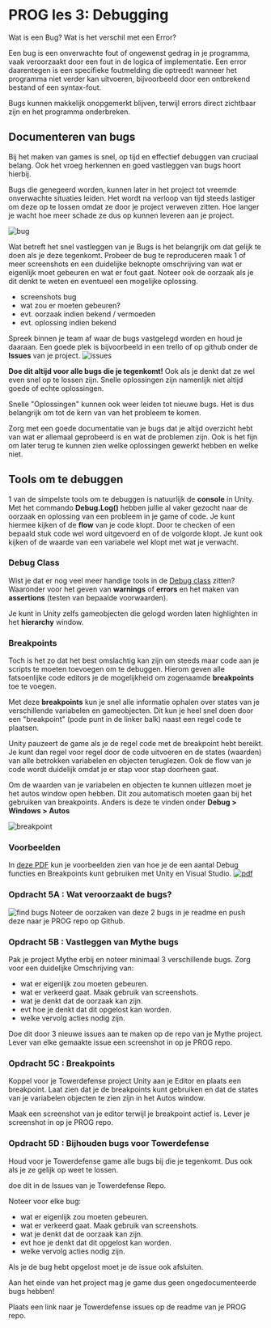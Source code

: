 # PROG les 3: Debugging

Wat is een Bug?
Wat is het verschil met een Error?

Een bug is een onverwachte fout of ongewenst gedrag in je programma, vaak veroorzaakt door een fout in de logica of implementatie. Een error daarentegen is een specifieke foutmelding die optreedt wanneer het programma niet verder kan uitvoeren, bijvoorbeeld door een ontbrekend bestand of een syntax-fout.

Bugs kunnen makkelijk onopgemerkt blijven, terwijl errors direct zichtbaar zijn en het programma onderbreken.

## Documenteren van bugs

Bij het maken van games is snel, op tijd en effectief debuggen van cruciaal belang.
Ook het vroeg herkennen en goed vastleggen van bugs hoort hierbij.

Bugs die genegeerd worden, kunnen later in het project tot vreemde onverwachte situaties leiden. Het wordt na verloop van tijd steeds lastiger om deze op te lossen omdat ze door je project verweven zitten. Hoe langer je wacht hoe meer schade ze dus op kunnen leveren aan je project.

![bug](../src/03_01_bug.gif)

Wat betreft het snel vastleggen van je Bugs is het belangrijk om dat gelijk te doen als je deze tegenkomt. Probeer de bug te reproduceren maak 1 of meer screenshots en een duidelijke beknopte omschrijving van wat er eigenlijk moet gebeuren en wat er fout gaat. Noteer ook de oorzaak als je dit denkt te weten en eventueel een mogelijke oplossing.

- screenshots bug
- wat zou er moeten gebeuren?
- evt. oorzaak indien bekend / vermoeden
- evt. oplossing indien bekend

Spreek binnen je team af waar de bugs vastgelegd worden en houd je daaraan. Een goede plek is bijvoorbeeld in een trello of op github onder de **Issues** van je project.
![issues](../src/03_02_issues.png)

**Doe dit altijd voor alle bugs die je tegenkomt!** Ook als je denkt dat ze wel even snel op te lossen zijn. Snelle oplossingen zijn namenlijk niet altijd goede of echte oplossingen.

Snelle "Oplossingen" kunnen ook weer leiden tot nieuwe bugs. Het is dus belangrijk om tot de kern van van het probleem te komen.

Zorg met een goede documentatie van je bugs dat je altijd overzicht hebt van wat er allemaal geprobeerd is en wat de problemen zijn. Ook is het fijn om later terug te kunnen zien welke oplossingen gewerkt hebben en welke niet.

## Tools om te debuggen

1 van de simpelste tools om te debuggen is natuurlijk de **console** in Unity. Met het commando **Debug.Log()** hebben jullie al vaker gezocht naar de oorzaak en oplossing van een probleem in je game of code. Je kunt hiermee kijken of de **flow** van je code klopt. Door te checken of een bepaald stuk code wel word uitgevoerd en of de volgorde klopt. Je kunt ook kijken of de waarde van een variabele wel klopt met wat je verwacht.

### Debug Class

Wist je dat er nog veel meer handige tools in de [Debug class](https://docs.unity3d.com/ScriptReference/Debug.html) zitten? Waaronder voor het geven van **warnings** of **errors** en het maken van **assertions** (testen van bepaalde voorwaarden).

Je kunt in Unity zelfs gameobjecten die gelogd worden laten highlighten in het **hierarchy** window.

### Breakpoints

Toch is het zo dat het best omslachtig kan zijn om steeds maar code aan je scripts te moeten toevoegen om te debuggen. Hierom geven alle fatsoenlijke code editors je de mogelijkheid om zogenaamde **breakpoints** toe te voegen.

Met deze **breakpoints** kun je snel alle informatie ophalen over states van je verschillende variabelen en gameobjecten. Dit kun je heel snel doen door een "breakpoint" (pode punt in de linker balk) naast een regel code te plaatsen.

Unity pauzeert de game als je de regel code met de breakpoint hebt bereikt. Je kunt dan regel voor regel door de code uitvoeren en de states (waarden) van alle betrokken variabelen en objecten teruglezen. Ook de flow van je code wordt duidelijk omdat je er stap voor stap doorheen gaat.

Om de waarden van je variabelen en objecten te kunnen uitlezen moet je het autos window open hebben. Dit zou automatisch moeten gaan bij het gebruiken van breakpoints. Anders is deze te vinden onder **Debug > Windows > Autos**

![breakpoint](../src/03_03_breakpoint.png)

### Voorbeelden

In [deze PDF](Debugging.pdf) kun je voorbeelden zien van hoe je de een aantal Debug functies en Breakpoints kunt gebruiken met Unity en Visual Studio.
[![pdf](../src/03_04_pdf.png)](Debugging.pdf)

<a name = "opdracht5"></a>

### Opdracht 5A : Wat veroorzaakt de bugs?

![find bugs](../src/03_05_find_bugs.png)
Noteer de oorzaken van deze 2 bugs in je readme en push deze naar je PROG repo op Github.

### Opdracht 5B : Vastleggen van Mythe bugs

Pak je project Mythe erbij en noteer minimaal 3 verschillende bugs. Zorg voor een duidelijke Omschrijving van:

- wat er eigenlijk zou moeten gebeuren.
- wat er verkeerd gaat. Maak gebruik van screenshots.
- wat je denkt dat de oorzaak kan zijn.
- evt hoe je denkt dat dit opgelost kan worden.
- welke vervolg acties nodig zijn.

Doe dit door 3 nieuwe issues aan te maken op de repo van je Mythe project. Lever van elke gemaakte issue een screenshot in op je PROG repo.

### Opdracht 5C : Breakpoints

Koppel voor je Towerdefense project Unity aan je Editor en plaats een breakpoint. Laat zien dat je de breakpoints kunt gebruiken en dat de states van je variabelen objecten te zien zijn in het Autos window.

Maak een screenshot van je editor terwijl je breakpoint actief is. Lever je screenshot in op je PROG repo.

### Opdracht 5D : Bijhouden bugs voor Towerdefense

Houd voor je Towerdefense game alle bugs bij die je tegenkomt. Dus ook als je ze gelijk op weet te lossen.

doe dit in de Issues van je Towerdefense Repo.

Noteer voor elke bug:

- wat er eigenlijk zou moeten gebeuren.
- wat er verkeerd gaat. Maak gebruik van screenshots.
- wat je denkt dat de oorzaak kan zijn.
- evt hoe je denkt dat dit opgelost kan worden.
- welke vervolg acties nodig zijn.

Als je de bug hebt opgelost moet je de issue ook afsluiten.

Aan het einde van het project mag je game dus geen ongedocumenteerde bugs hebben!

Plaats een link naar je Towerdefense issues op de readme van je PROG repo.

